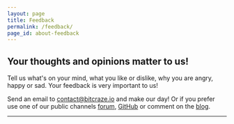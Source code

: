 ```yaml
---
layout: page
title: Feedback
permalink: /feedback/
page_id: about-feedback
---
```


## Your thoughts and opinions matter to us!

Tell us what's on your mind, what you like or dislike, why you are angry, happy or sad. Your feedback is very important to us!

Send an email to <a href="mailto:contact@bitcraze.io">contact@bitcraze.io</a> and make our day! Or if you prefer use one of our public channels [forum](//forum.bitcraze.io/), [GitHub](https://github.com/bitcraze) or comment on the [blog](/blog/).

----

